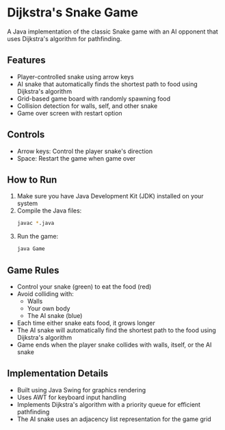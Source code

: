 # Dijkstra's Snake Game

A Java implementation of the classic Snake game with an AI opponent that uses Dijkstra's algorithm for pathfinding.

## Features

- Player-controlled snake using arrow keys
- AI snake that automatically finds the shortest path to food using Dijkstra's algorithm
- Grid-based game board with randomly spawning food
- Collision detection for walls, self, and other snake
- Game over screen with restart option

## Controls

- Arrow keys: Control the player snake's direction
- Space: Restart the game when game over

## How to Run

1. Make sure you have Java Development Kit (JDK) installed on your system
2. Compile the Java files:
   ```bash
   javac *.java
   ```
3. Run the game:
   ```bash
   java Game
   ```

## Game Rules

- Control your snake (green) to eat the food (red)
- Avoid colliding with:
  - Walls
  - Your own body
  - The AI snake (blue)
- Each time either snake eats food, it grows longer
- The AI snake will automatically find the shortest path to the food using Dijkstra's algorithm
- Game ends when the player snake collides with walls, itself, or the AI snake

## Implementation Details

- Built using Java Swing for graphics rendering
- Uses AWT for keyboard input handling
- Implements Dijkstra's algorithm with a priority queue for efficient pathfinding
- The AI snake uses an adjacency list representation for the game grid 